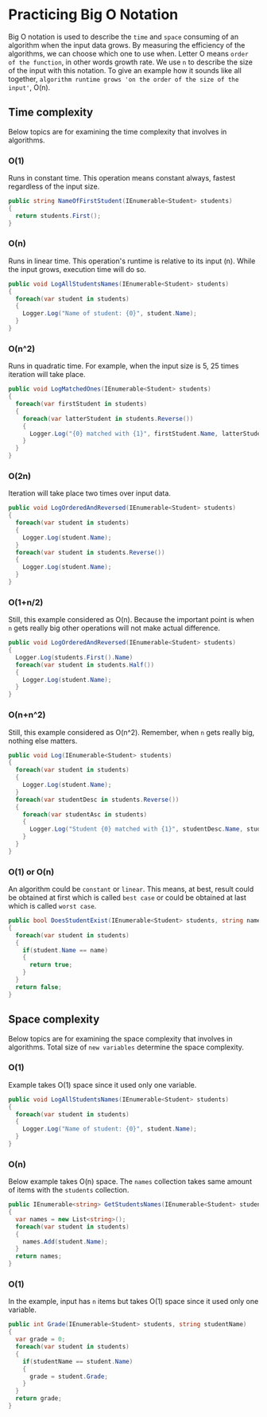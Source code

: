 # Practicing Big O Notation

Big O notation is used to describe the `time` and `space` consuming of an algorithm when the input data grows.
By measuring the efficiency of the algorithms, we can choose which one to use when.
Letter O means `order of the function`, in other words growth rate.
We use `n` to describe the size of the input with this notation.
To give an example how it sounds like all together, `algorithm runtime grows 'on the order of the size of the input'`, O(n).

## Time complexity

Below topics are for examining the time complexity that involves in algorithms.

### O(1)

Runs in constant time.
This operation means constant always, fastest regardless of the input size.

```csharp
public string NameOfFirstStudent(IEnumerable<Student> students)
{
  return students.First();
}
```

### O(n)

Runs in linear time.
This operation's runtime is relative to its input (n).
While the input grows, execution time will do so.

```csharp
public void LogAllStudentsNames(IEnumerable<Student> students)
{
  foreach(var student in students)
  {
    Logger.Log("Name of student: {0}", student.Name);
  }
}
```

### O(n^2)

Runs in quadratic time.
For example, when the input size is 5, 25 times iteration will take place.

```csharp
public void LogMatchedOnes(IEnumerable<Student> students)
{
  foreach(var firstStudent in students)
  {
    foreach(var latterStudent in students.Reverse())
    {
      Logger.Log("{0} matched with {1}", firstStudent.Name, latterStudent.Name);
    }
  }
}
```

### O(2n)

Iteration will take place two times over input data.

```csharp
public void LogOrderedAndReversed(IEnumerable<Student> students)
{
  foreach(var student in students)
  {
    Logger.Log(student.Name);
  }
  foreach(var student in students.Reverse())
  {
    Logger.Log(student.Name);
  }
}
```

### O(1+n/2)

Still, this example considered as O(n).
Because the important point is when `n` gets really big other operations will not make actual difference.

```csharp
public void LogOrderedAndReversed(IEnumerable<Student> students)
{
  Logger.Log(students.First().Name)
  foreach(var student in students.Half())
  {
    Logger.Log(student.Name);
  }
}
```

### O(n+n^2)

Still, this example considered as O(n^2).
Remember, when `n` gets really big, nothing else matters.

```csharp
public void Log(IEnumerable<Student> students)
{
  foreach(var student in students)
  {
    Logger.Log(student.Name);
  }
  foreach(var studentDesc in students.Reverse())
  {
    foreach(var studentAsc in students)
    {
      Logger.Log("Student {0} matched with {1}", studentDesc.Name, studentAsc.Name);
    }
  }
}
```

### O(1) or O(n)

An algorithm could be `constant` or `linear`.
This means, at best, result could be obtained at first which is called `best case`
or could be obtained at last which is called `worst case`.

```csharp
public bool DoesStudentExist(IEnumerable<Student> students, string name)
{
  foreach(var student in students)
  {
    if(student.Name == name)
    {
      return true;
    }
  }
  return false;
}
```

## Space complexity

Below topics are for examining the space complexity that involves in algorithms.
Total size of `new variables` determine the space complexity.

### O(1)

Example takes O(1) space since it used only one variable.

```csharp
public void LogAllStudentsNames(IEnumerable<Student> students)
{
  foreach(var student in students)
  {
    Logger.Log("Name of student: {0}", student.Name);
  }
}
```

### O(n)

Below example takes O(n) space.
The `names` collection takes same amount of items with the `students` collection.

```csharp
public IEnumerable<string> GetStudentsNames(IEnumerable<Student> students)
{
  var names = new List<string>();
  foreach(var student in students)
  {
    names.Add(student.Name);
  }
  return names;
}
```

### O(1)

In the example, input has `n` items but takes O(1) space since it used only one variable.

```csharp
public int Grade(IEnumerable<Student> students, string studentName)
{
  var grade = 0;
  foreach(var student in students)
  {
    if(studentName == student.Name)
    {
      grade = student.Grade;
    }
  }
  return grade;
}
```
